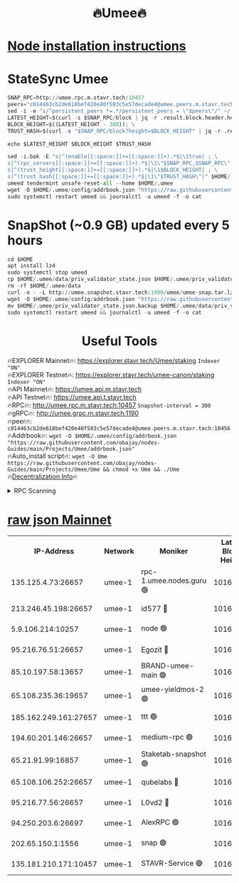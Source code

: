 <h1 align="center"> 🔥Umee🔥</h1>


[Node installation instructions](https://github.com/obajay/nodes-Guides/tree/main/Projects/Umee)
=
# StateSync Umee
```python
SNAP_RPC=http://umee.rpc.m.stavr.tech:10457
peers="c014463cb2de618bef420e40f503c5e57decade4@umee.peers.m.stavr.tech:10456"
sed -i -e "s/^persistent_peers *=.*/persistent_peers = \"$peers\"/" ~/.umee/config/config.toml
LATEST_HEIGHT=$(curl -s $SNAP_RPC/block | jq -r .result.block.header.height); \
BLOCK_HEIGHT=$((LATEST_HEIGHT - 300)); \
TRUST_HASH=$(curl -s "$SNAP_RPC/block?height=$BLOCK_HEIGHT" | jq -r .result.block_id.hash)

echo $LATEST_HEIGHT $BLOCK_HEIGHT $TRUST_HASH

sed -i.bak -E "s|^(enable[[:space:]]+=[[:space:]]+).*$|\1true| ; \
s|^(rpc_servers[[:space:]]+=[[:space:]]+).*$|\1\"$SNAP_RPC,$SNAP_RPC\"| ; \
s|^(trust_height[[:space:]]+=[[:space:]]+).*$|\1$BLOCK_HEIGHT| ; \
s|^(trust_hash[[:space:]]+=[[:space:]]+).*$|\1\"$TRUST_HASH\"|" $HOME/.umee/config/config.toml
umeed tendermint unsafe-reset-all --home $HOME/.umee
wget -O $HOME/.umee/config/addrbook.json "https://raw.githubusercontent.com/obajay/nodes-Guides/main/Projects/Umee/addrbook.json"
sudo systemctl restart umeed && journalctl -u umeed -f -o cat
```
# SnapShot (~0.9 GB) updated every 5 hours
```python
cd $HOME
apt install lz4
sudo systemctl stop umeed
cp $HOME/.umee/data/priv_validator_state.json $HOME/.umee/priv_validator_state.json.backup
rm -rf $HOME/.umee/data
curl -o - -L http://umee.snapshot.stavr.tech:1000/umee/umee-snap.tar.lz4 | lz4 -c -d - | tar -x -C $HOME/.umee --strip-components 2
wget -O $HOME/.umee/config/addrbook.json "https://raw.githubusercontent.com/obajay/nodes-Guides/main/Projects/Umee/addrbook.json"
mv $HOME/.umee/priv_validator_state.json.backup $HOME/.umee/data/priv_validator_state.json
sudo systemctl restart umeed && journalctl -u umeed -f -o cat
```
 <h1 align="center"> Useful Tools</h1>

🔥EXPLORER Mainnet🔥:      https://explorer.stavr.tech/Umee/staking             `Indexer "ON"` \
🔥EXPLORER Testnet🔥:        https://explorer.stavr.tech/umee-canon/staking      `Indexer "ON"` \
🔥API Mainnet🔥:                   https://umee.api.m.stavr.tech \
🔥API Testnet🔥:                     https://umee.api.t.stavr.tech \
🔥RPC🔥:                                   http://umee.rpc.m.stavr.tech:10457                     `Snapshot-interval = 300` \
🔥gRPC🔥:                              http://umee.grpc.m.stavr.tech:1190 \
🔥peer🔥:                     `c014463cb2de618bef420e40f503c5e57decade4@umee.peers.m.stavr.tech:10456` \
🔥Addrbook🔥:    ```wget -O $HOME/.umee/config/addrbook.json "https://raw.githubusercontent.com/obajay/nodes-Guides/main/Projects/Umee/addrbook.json"``` \
🔥Auto_install script🔥: ```wget -O Ume https://raw.githubusercontent.com/obajay/nodes-Guides/main/Projects/Umee/Ume && chmod +x Ume && ./Ume``` \
🔥[Decentralization Info](https://github.com/obajay/StateSync-snapshots/tree/main/Projects/Umee/Decentralization)🔥

<details>
<summary>RPC Scanning</summary>

<h2 align="center"> We scan nodes in real time every 4 hours. And we provide the final result of RPC endpoints.
We cannot influence the operation of these nodes in any way. </h2>


```python
If Voting Power is higher than 0 --> then the Node is a validator of the network and may be subject to attack and be a potential threat to the chain.
```
```python
We marked such validators with a red symbol
```

</details>

[raw json Mainnet](https://rpc-check.umeem.stavr.tech/umeem/rpc-umeem-result.json)
=



<table><tr><th>IP-Address</th><th>Network</th><th>Moniker</th><th>Latest Block Height</th><th>Earliest Block Height</th><th>Catching Up</th><th>Tx Index</th><th>Voting Power</th><th>Scan Time</th></tr><tr><td>135.125.4.73:26657</td><td>umee-1</td><td>rpc-1.umee.nodes.guru 🟢</td><td>10168065</td><td>5167386</td><td>False</td><td>on</td><td>0</td><td>2024-01-16T22:05:35.045754059UTC</td></tr><tr><td>213.246.45.198:26657</td><td>umee-1</td><td>id577 🔴</td><td>10168050</td><td>7100001</td><td>False</td><td>on</td><td>35105594</td><td>2024-01-16T22:04:09.155634200UTC</td></tr><tr><td>5.9.106.214:10257</td><td>umee-1</td><td>node 🟢</td><td>10168060</td><td>7942001</td><td>False</td><td>on</td><td>0</td><td>2024-01-16T22:05:09.728677332UTC</td></tr><tr><td>95.216.76.51:26657</td><td>umee-1</td><td>Egozit 🔴</td><td>10168065</td><td>8262001</td><td>False</td><td>off</td><td>38278263</td><td>2024-01-16T22:05:34.680669240UTC</td></tr><tr><td>85.10.197.58:13657</td><td>umee-1</td><td>BRAND-umee-main 🟢</td><td>10168053</td><td>8427832</td><td>False</td><td>on</td><td>0</td><td>2024-01-16T22:04:26.572517427UTC</td></tr><tr><td>65.108.235.36:19657</td><td>umee-1</td><td>umee-yieldmos-2 🟢</td><td>10168043</td><td>9575548</td><td>False</td><td>on</td><td>0</td><td>2024-01-16T22:03:27.717176821UTC</td></tr><tr><td>185.162.249.161:27657</td><td>umee-1</td><td>ttt 🟢</td><td>10168057</td><td>9733423</td><td>False</td><td>on</td><td>0</td><td>2024-01-16T22:04:54.242027180UTC</td></tr><tr><td>194.60.201.146:26657</td><td>umee-1</td><td>medium-rpc 🟢</td><td>10168052</td><td>9984137</td><td>False</td><td>on</td><td>0</td><td>2024-01-16T22:04:19.729952447UTC</td></tr><tr><td>65.21.91.99:16857</td><td>umee-1</td><td>Staketab-snapshot 🟢</td><td>10168055</td><td>9992001</td><td>False</td><td>off</td><td>0</td><td>2024-01-16T22:04:39.624567096UTC</td></tr><tr><td>65.108.106.252:26657</td><td>umee-1</td><td>qubelabs 🔴</td><td>10168053</td><td>10042989</td><td>False</td><td>on</td><td>36746882</td><td>2024-01-16T22:04:26.927619571UTC</td></tr><tr><td>95.216.77.56:26657</td><td>umee-1</td><td>L0vd2 🔴</td><td>10168068</td><td>10068068</td><td>False</td><td>off</td><td>37394676</td><td>2024-01-16T22:05:56.253064134UTC</td></tr><tr><td>94.250.203.6:26697</td><td>umee-1</td><td>AlexRPC 🟢</td><td>10168051</td><td>10132001</td><td>False</td><td>on</td><td>0</td><td>2024-01-16T22:04:22.177672616UTC</td></tr><tr><td>202.65.150.1:1556</td><td>umee-1</td><td>snap 🟢</td><td>10168060</td><td>10161873</td><td>False</td><td>on</td><td>0</td><td>2024-01-16T22:05:05.355054261UTC</td></tr><tr><td>135.181.210.171:10457</td><td>umee-1</td><td>STAVR-Service 🟢</td><td>10168066</td><td>10164901</td><td>False</td><td>on</td><td>0</td><td>2024-01-16T22:05:45.644343759UTC</td></tr></table>
